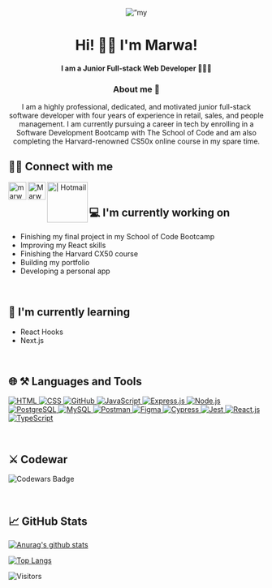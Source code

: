 <p align="center">
<img src="https://user-images.githubusercontent.com/102393807/209582830-5b30fe27-bc0d-4d81-b3fc-18b79082ca3e.png" alt=”my banner”>

<h1 align="center">    Hi! 👋🏼   I'm Marwa!  </h1>
<h4 align="center" >   I am a Junior Full-stack Web Developer 👩🏻‍💻 </h4>
<h3 align="center">  About me 🚀   </h3>
<p align="center" > I am a highly professional, dedicated, and motivated junior full-stack software developer with four years of experience in retail, sales, and people management. I am currently pursuing a career in tech by enrolling in a Software Development Bootcamp with The School of Code and am also completing the Harvard-renowned CS50x online course in my spare time. 
</P>
 
 
 
 

## 🤝🏼 Connect with me

<a href="https://www.linkedin.com/in/marwa-dawood/"><img align="left" src="https://raw.githubusercontent.com/yushi1007/yushi1007/main/images/linkedin.svg" alt="marwa-dawood | LinkedIn" width="35px"/> </a>
<a href="https://www.twitter.com/Marwa__Dawood/"><img align="left" src="https://user-images.githubusercontent.com/102393807/209584292-6495b361-31e0-4ab6-98dc-75ee6c1d838d.png" alt="Marwa__Dawood | Twitter" width="35px"/> </a>
<a href="https://www.hotmail.com.com"><img align="left" src="https://img.shields.io/badge/Email-0078D4?style=for-the-badge&logo=email&logoColor=white" alt=" | Hotmail" width="80px"/> </a> 
 
 
 <br>


## 💻 I'm currently working on

- Finishing my final project in my School of Code Bootcamp
- Improving my React skills
- Finishing the Harvard CX50 course
- Building my portfolio
- Developing a personal app

 <br>

## 📖 I'm currently learning

- React Hooks 
- Next.js

 <br>
 

## 🌐 ⚒️ Languages and Tools

<a href="https://www.w3schools.com/html" target="_blank" rel="noreferrer"> <img src="https://img.shields.io/badge/Code-HTML5-informational?style=flat&logo=HTML5&color=E34F26" alt="HTML"/> </a>
<a href="https://www.w3schools.com/css/" target="_blank" rel="noreferrer"> <img src="https://img.shields.io/badge/Style-CSS3-informational?style=flat&logo=CSS3&color=1572B6" alt="CSS"/> </a>
<a href="https://github.com/about" target="_blank" rel="noreferrer"> <img src="https://img.shields.io/badge/Tools-GitHub-informational?style=flat&logo=GitHub&color=181717" alt="GitHub"/> </a>
<a href="https://www.javascript.com/" target="_blank" rel="noreferrer"> <img src="https://img.shields.io/badge/Code-JavaScript-informational?style=flat&logo=JavaScript&color=F7DF1E" alt="JavaScript"/> </a>
<a href="https://expressjs.com/" target="_blank" rel="noreferrer"> <img src="https://img.shields.io/badge/Tools-Express-informational?style=flat&logo=Express&color=181717" alt="Express.js"/> </a>
<a href="https://nodejs.org/en/" target="_blank" rel="noreferrer"> <img src="https://img.shields.io/badge/Tools-Node-informational?style=flat&logo=Node.js&color=181717" alt="Node.js"/> </a> 
 <a href="https://www.postgresql.org/" target="_blank" rel="noreferrer"> <img src="https://img.shields.io/badge/Code-PostgreSQL-informational?style=flat&logo=PostgreSQL&color=336791" alt="PostgreSQL"/> </a> 
 <a href="https://www.mysql.com/" target="_blank" rel="noreferrer"> <img src="https://img.shields.io/badge/Code-MySQL-informational?style=flat&logo=MySQL&color=336791" alt="MySQL"/> </a>
 <a href="https://postman.com" target="_blank" rel="noreferrer"> <img src="https://img.shields.io/badge/Code-Postman-informational?style=flat&logo=Postman&color=61DAFB" alt="Postman"/> </a>
 <a href="https://www.figma.com/" target="_blank" rel="noreferrer"> <img src="https://img.shields.io/badge/Tools-Figma-informational?style=flat&logo=Figma&color=F24E1E" alt="Figma"/> </a>
<a href="https://www.cypress.io" target="_blank" rel="noreferrer"> <img src="https://img.shields.io/badge/Testing-Cypress-informational?style=flat&logo=Cypress&color=61DAFB" alt="Cypress" /> </a>
<a href="https://jestjs.io" target="_blank" rel="noreferrer"> <img src="https://img.shields.io/badge/Testing-Jest-informational?style=flat&logo=Jest&color=61DAFB" alt="Jest" /> </a>
 <a href="https://reactjs.org/" target="_blank" rel="noreferrer"> <img src="https://img.shields.io/badge/Code-React-informational?style=flat&logo=React&color=61DAFB" alt="React.js"/> </a>
 <a href="https://www.typescriptlang.org/" target="_blank" rel="noreferrer"> <img src="https://img.shields.io/badge/Code-TypeScript-informational?  style=flat&logo=TypeScript&color=61DAFB" alt="TypeScript"/> </a>

 <br>
  
## ⚔️ Codewar

![Codewars Badge](https://www.codewars.com/users/Marwa%20Dawood/badges/large)

   <br>

## 📈 GitHub Stats 

[![Anurag's github stats](https://github-readme-stats.vercel.app/api?username=marwadawood)](https://github.com/marwadawood)

[![Top Langs](https://github-readme-stats.vercel.app/api/top-langs/?username=yushi1007&layout=compact)](https://github.com/yushi1007)

![Visitors](https://visitor-badge.glitch.me/badge?page_id=marwadawood.marwadawood)
